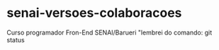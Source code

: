 # senai-versoes-colaboracoes
Curso programador Fron-End SENAI/Barueri
"lembrei do comando: git status
